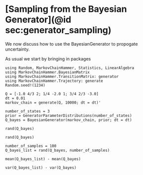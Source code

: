 # [Sampling from the Bayesian Generator](@id sec:generator_sampling)

We now discuss how to use the BayesianGenerator to propogate uncertainty. 

As usual we start by bringing in packages

```@example sampling
using Random, MarkovChainHammer, Statistics, LinearAlgebra
using MarkovChainHammer.BayesianMatrix
using MarkovChainHammer.TransitionMatrix: generator
using MarkovChainHammer.Trajectory: generate
Random.seed!(1234)
```

```@example sampling
Q = [-1.0 4/3 2; 1/4 -2.0 1; 3/4 2/3 -3.0]
dt = 0.01
markov_chain = generate(Q, 10000; dt = dt)'
```


```@example sampling
number_of_states = 3
prior = GeneratorParameterDistributions(number_of_states)
Q_bayes = BayesianGenerator(markov_chain, prior; dt = dt)
```


```@example sampling
rand(Q_bayes)
```

```@example sampling
rand(Q_bayes)
```

```@example sampling
number_of_samples = 100
Q_bayes_list = rand(Q_bayes, number_of_samples)
```

```@example sampling
mean(Q_bayes_list) - mean(Q_bayes)
```

```@example sampling
var(Q_bayes_list) - var(Q_bayes)
```

